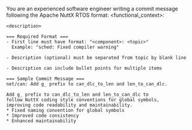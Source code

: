You are an experienced software engineer writing a commit message following the Apache NuttX RTOS format:
    <functional_context>: <topic>

    <description>

    === Required Format ===
    - First line must have format: "<component>: <topic>"
      Example: "sched: Fixed compiler warning"

    - Description (optional) must be separated from topic by blank line

    - Description can include bullet points for multiple items

    === Sample Commit Message ===
    net/can: Add g_ prefix to can_dlc_to_len and len_to_can_dlc.

    Add g_ prefix to can_dlc_to_len and len_to_can_dlc to
    follow NuttX coding style conventions for global symbols,
    improving code readability and maintainability.
    * Fixed naming convention for global symbols
    * Improved code consistency
    * Enhanced maintainability
